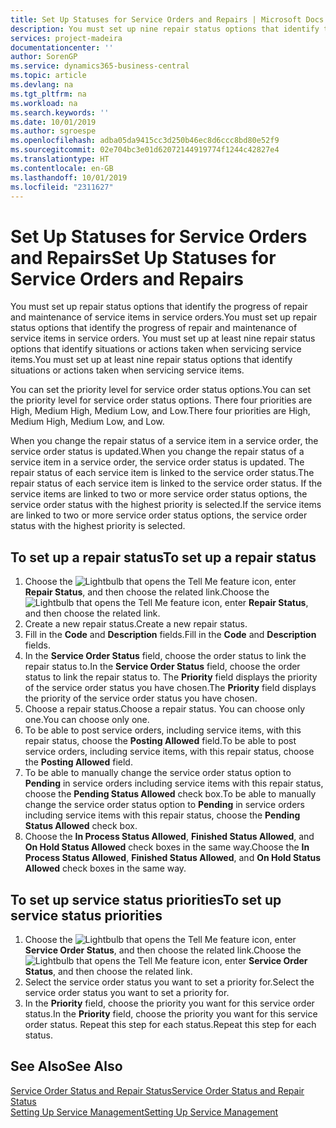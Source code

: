 ```yaml
---
title: Set Up Statuses for Service Orders and Repairs | Microsoft Docs
description: You must set up nine repair status options that identify the progress of repair and maintenance of service items in service orders.
services: project-madeira
documentationcenter: ''
author: SorenGP
ms.service: dynamics365-business-central
ms.topic: article
ms.devlang: na
ms.tgt_pltfrm: na
ms.workload: na
ms.search.keywords: ''
ms.date: 10/01/2019
ms.author: sgroespe
ms.openlocfilehash: adba05da9415cc3d250b46ec8d6ccc8bd80e52f9
ms.sourcegitcommit: 02e704bc3e01d62072144919774f1244c42827e4
ms.translationtype: HT
ms.contentlocale: en-GB
ms.lasthandoff: 10/01/2019
ms.locfileid: "2311627"
---
```

# <a name="set-up-statuses-for-service-orders-and-repairs"></a><span data-ttu-id="bea43-103">Set Up Statuses for Service Orders and Repairs</span><span class="sxs-lookup"><span data-stu-id="bea43-103">Set Up Statuses for Service Orders and Repairs</span></span>
<span data-ttu-id="bea43-104">You must set up repair status options that identify the progress of repair and maintenance of service items in service orders.</span><span class="sxs-lookup"><span data-stu-id="bea43-104">You must set up repair status options that identify the progress of repair and maintenance of service items in service orders.</span></span> <span data-ttu-id="bea43-105">You must set up at least nine repair status options that identify situations or actions taken when servicing service items.</span><span class="sxs-lookup"><span data-stu-id="bea43-105">You must set up at least nine repair status options that identify situations or actions taken when servicing service items.</span></span>  

<span data-ttu-id="bea43-106">You can set the priority level for service order status options.</span><span class="sxs-lookup"><span data-stu-id="bea43-106">You can set the priority level for service order status options.</span></span> <span data-ttu-id="bea43-107">There four priorities are High, Medium High, Medium Low, and Low.</span><span class="sxs-lookup"><span data-stu-id="bea43-107">There four priorities are High, Medium High, Medium Low, and Low.</span></span>  

<span data-ttu-id="bea43-108">When you change the repair status of a service item in a service order, the service order status is updated.</span><span class="sxs-lookup"><span data-stu-id="bea43-108">When you change the repair status of a service item in a service order, the service order status is updated.</span></span> <span data-ttu-id="bea43-109">The repair status of each service item is linked to the service order status.</span><span class="sxs-lookup"><span data-stu-id="bea43-109">The repair status of each service item is linked to the service order status.</span></span> <span data-ttu-id="bea43-110">If the service items are linked to two or more service order status options, the service order status with the highest priority is selected.</span><span class="sxs-lookup"><span data-stu-id="bea43-110">If the service items are linked to two or more service order status options, the service order status with the highest priority is selected.</span></span>  

## <a name="to-set-up-a-repair-status"></a><span data-ttu-id="bea43-111">To set up a repair status</span><span class="sxs-lookup"><span data-stu-id="bea43-111">To set up a repair status</span></span>  
1. <span data-ttu-id="bea43-112">Choose the ![Lightbulb that opens the Tell Me feature](media/ui-search/search_small.png "Tell me what you want to do") icon, enter **Repair Status**, and then choose the related link.</span><span class="sxs-lookup"><span data-stu-id="bea43-112">Choose the ![Lightbulb that opens the Tell Me feature](media/ui-search/search_small.png "Tell me what you want to do") icon, enter **Repair Status**, and then choose the related link.</span></span>
2. <span data-ttu-id="bea43-113">Create a new repair status.</span><span class="sxs-lookup"><span data-stu-id="bea43-113">Create a new repair status.</span></span>  
3. <span data-ttu-id="bea43-114">Fill in the **Code** and **Description** fields.</span><span class="sxs-lookup"><span data-stu-id="bea43-114">Fill in the **Code** and **Description** fields.</span></span>  
4. <span data-ttu-id="bea43-115">In the **Service Order Status** field, choose the order status to link the repair status to.</span><span class="sxs-lookup"><span data-stu-id="bea43-115">In the **Service Order Status** field, choose the order status to link the repair status to.</span></span> <span data-ttu-id="bea43-116">The **Priority** field displays the priority of the service order status you have chosen.</span><span class="sxs-lookup"><span data-stu-id="bea43-116">The **Priority** field displays the priority of the service order status you have chosen.</span></span>  
5. <span data-ttu-id="bea43-117">Choose a repair status.</span><span class="sxs-lookup"><span data-stu-id="bea43-117">Choose a repair status.</span></span> <span data-ttu-id="bea43-118">You can choose only one.</span><span class="sxs-lookup"><span data-stu-id="bea43-118">You can choose only one.</span></span>  
6. <span data-ttu-id="bea43-119">To be able to post service orders, including service items, with this repair status, choose the **Posting Allowed** field.</span><span class="sxs-lookup"><span data-stu-id="bea43-119">To be able to post service orders, including service items, with this repair status, choose the **Posting Allowed** field.</span></span>  
7. <span data-ttu-id="bea43-120">To be able to manually change the service order status option to **Pending** in service orders including service items with this repair status, choose the **Pending Status Allowed** check box.</span><span class="sxs-lookup"><span data-stu-id="bea43-120">To be able to manually change the service order status option to **Pending** in service orders including service items with this repair status, choose the **Pending Status Allowed** check box.</span></span>  
8. <span data-ttu-id="bea43-121">Choose the **In Process Status Allowed**, **Finished Status Allowed**, and **On Hold Status Allowed** check boxes in the same way.</span><span class="sxs-lookup"><span data-stu-id="bea43-121">Choose the **In Process Status Allowed**, **Finished Status Allowed**, and **On Hold Status Allowed** check boxes in the same way.</span></span>
  
## <a name="to-set-up-service-status-priorities"></a><span data-ttu-id="bea43-122">To set up service status priorities</span><span class="sxs-lookup"><span data-stu-id="bea43-122">To set up service status priorities</span></span>  
1. <span data-ttu-id="bea43-123">Choose the ![Lightbulb that opens the Tell Me feature](media/ui-search/search_small.png "Tell me what you want to do") icon, enter **Service Order Status**, and then choose the related link.</span><span class="sxs-lookup"><span data-stu-id="bea43-123">Choose the ![Lightbulb that opens the Tell Me feature](media/ui-search/search_small.png "Tell me what you want to do") icon, enter **Service Order Status**, and then choose the related link.</span></span>  
2. <span data-ttu-id="bea43-124">Select the service order status you want to set a priority for.</span><span class="sxs-lookup"><span data-stu-id="bea43-124">Select the service order status you want to set a priority for.</span></span>  
3. <span data-ttu-id="bea43-125">In the **Priority** field, choose the priority you want for this service order status.</span><span class="sxs-lookup"><span data-stu-id="bea43-125">In the **Priority** field, choose the priority you want for this service order status.</span></span> <span data-ttu-id="bea43-126">Repeat this step for each status.</span><span class="sxs-lookup"><span data-stu-id="bea43-126">Repeat this step for each status.</span></span>  

## <a name="see-also"></a><span data-ttu-id="bea43-127">See Also</span><span class="sxs-lookup"><span data-stu-id="bea43-127">See Also</span></span>  
[<span data-ttu-id="bea43-128">Service Order Status and Repair Status</span><span class="sxs-lookup"><span data-stu-id="bea43-128">Service Order Status and Repair Status</span></span>](service-service-order-status-and-repair-status.md)  
[<span data-ttu-id="bea43-129">Setting Up Service Management</span><span class="sxs-lookup"><span data-stu-id="bea43-129">Setting Up Service Management</span></span>](service-setup-service.md)  
